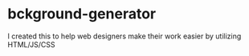 # bckground-generator
I created this to help web designers make their work easier by utilizing HTML/JS/CSS 
